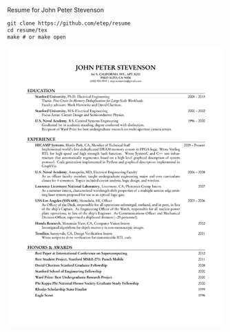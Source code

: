 Resume for John Peter Stevenson

    git clone https://github.com/etep/resume
    cd resume/tex
    make # or make open

<img src="./pdf/StevensonJohnPResume.pdf" alt="Drawing" style="width: 600px;"/>
